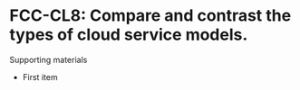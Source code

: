 # FCC-CL8: Compare and contrast the types of cloud service models. 

Supporting materials

* First item